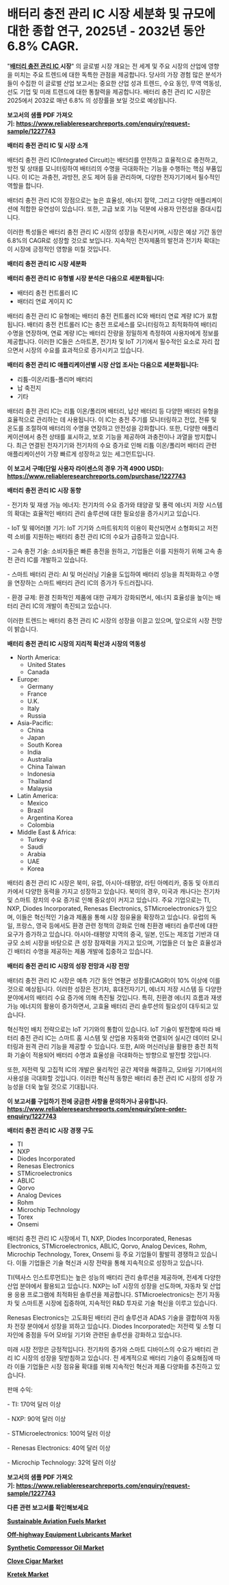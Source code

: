 <p><h1>배터리 충전 관리 IC 시장 세분화 및 규모에 대한 종합 연구, 2025년 - 2032년 동안 6.8% CAGR.</h1></p><p>"<strong><a href="https://www.reliableresearchreports.com/battery-charge-management-ic-r1227743?utm_campaign=105&utm_medium=7&utm_source=Github&utm_content=ia&utm_term=09012025&utm_id=battery-charge-management-ic">배터리 충전 관리 IC&nbsp;</a></strong><strong>시장</strong>" 의 글로벌 시장 개요는 전 세계 및 주요 시장의 산업에 영향을 미치는 주요 트렌드에 대한 독특한 관점을 제공합니다. 당사의 가장 경험 많은 분석가들이 수집한 이 글로벌 산업 보고서는 중요한 산업 성과 트렌드, 수요 동인, 무역 역동성, 선도 기업 및 미래 트렌드에 대한 통찰력을 제공합니다. 배터리 충전 관리 IC 시장은 2025에서 2032로 매년 6.8% 의 성장률을 보일 것으로 예상됩니다.&nbsp;</p>
<p><strong>보고서의 샘플 PDF 가져오기:&nbsp;<a href="https://www.reliableresearchreports.com/enquiry/request-sample/1227743?utm_campaign=105&utm_medium=7&utm_source=Github&utm_content=ia&utm_term=09012025&utm_id=battery-charge-management-ic">https://www.reliableresearchreports.com/enquiry/request-sample/1227743</a></strong></p>
<p><strong>배터리 충전 관리 IC 및 시장 소개</strong></p>
<p><p>배터리 충전 관리 IC(Integrated Circuit)는 배터리를 안전하고 효율적으로 충전하고, 방전 및 상태를 모니터링하여 배터리의 수명을 극대화하는 기능을 수행하는 핵심 부품입니다. 이 IC는 과충전, 과방전, 온도 제어 등을 관리하며, 다양한 전자기기에서 필수적인 역할을 합니다. </p><p>배터리 충전 관리 IC의 장점으로는 높은 효율성, 에너지 절약, 그리고 다양한 애플리케이션에 적합한 유연성이 있습니다. 또한, 고급 보호 기능 덕분에 사용자 안전성을 증대시킵니다. </p><p>이러한 특성들은 배터리 충전 관리 IC 시장의 성장을 촉진시키며, 시장은 예상 기간 동안 6.8%의 CAGR로 성장할 것으로 보입니다. 지속적인 전자제품의 발전과 전기차 확대는 이 시장에 긍정적인 영향을 미칠 것입니다.</p></p>
<p><strong>배터리 충전 관리 IC 시장 세분화</strong></p>
<p><strong>배터리 충전 관리 IC 유형별 시장 분석은 다음으로 세분화됩니다:</strong></p>
<p><ul><li>배터리 충전 컨트롤러 IC</li><li>배터리 연료 게이지 IC</li></ul></p>
<p><p>배터리 충전 관리 IC 유형에는 배터리 충전 컨트롤러 IC와 배터리 연료 계량 IC가 포함됩니다. 배터리 충전 컨트롤러 IC는 충전 프로세스를 모니터링하고 최적화하여 배터리 수명을 연장하며, 연료 계량 IC는 배터리 잔량을 정밀하게 측정하여 사용자에게 정보를 제공합니다. 이러한 IC들은 스마트폰, 전기차 및 IoT 기기에서 필수적인 요소로 자리 잡으면서 시장의 수요를 효과적으로 증가시키고 있습니다.</p></p>
<p><strong>배터리 충전 관리 IC 애플리케이션별 시장 산업 조사는 다음으로 세분화됩니다:</strong></p>
<p><ul><li>리튬-이온/리튬-폴리머 배터리</li><li>납 축전지</li><li>기타</li></ul></p>
<p><p>배터리 충전 관리 IC는 리튬 이온/폴리머 배터리, 납산 배터리 등 다양한 배터리 유형을 효율적으로 관리하는 데 사용됩니다. 이 IC는 충전 주기를 모니터링하고 전압, 전류 및 온도를 조절하여 배터리의 수명을 연장하고 안전성을 강화합니다. 또한, 다양한 애플리케이션에서 충전 상태를 표시하고, 보호 기능을 제공하여 과충전이나 과열을 방지합니다. 최근 연결된 전자기기와 전기차의 수요 증가로 인해 리튬 이온/폴리머 배터리 관련 애플리케이션이 가장 빠르게 성장하고 있는 세그먼트입니다.</p></p>
<p><strong>이 보고서 구매(단일 사용자 라이센스의 경우 가격 4900 USD): <a href="https://www.reliableresearchreports.com/purchase/1227743?utm_campaign=105&utm_medium=7&utm_source=Github&utm_content=ia&utm_term=09012025&utm_id=battery-charge-management-ic">https://www.reliableresearchreports.com/purchase/1227743</a></strong></p>
<p><strong>배터리 충전 관리 IC 시장 동향</strong></p>
<p><p>- 전기차 및 재생 가능 에너지: 전기차의 수요 증가와 태양광 및 풍력 에너지 저장 시스템의 확대는 효율적인 배터리 관리 솔루션에 대한 필요성을 증가시키고 있습니다.</p><p>- IoT 및 웨어러블 기기: IoT 기기와 스마트워치의 이용이 확산되면서 소형화되고 저전력 소비를 지원하는 배터리 충전 관리 IC의 수요가 급증하고 있습니다.</p><p>- 고속 충전 기술: 소비자들은 빠른 충전을 원하고, 기업들은 이를 지원하기 위해 고속 충전 관리 IC를 개발하고 있습니다.</p><p>- 스마트 배터리 관리: AI 및 머신러닝 기술을 도입하여 배터리 성능을 최적화하고 수명을 연장하는 스마트 배터리 관리 IC의 증가가 두드러집니다.</p><p>- 환경 규제: 환경 친화적인 제품에 대한 규제가 강화되면서, 에너지 효율성을 높이는 배터리 관리 IC의 개발이 촉진되고 있습니다.</p><p>이러한 트렌드는 배터리 충전 관리 IC 시장의 성장을 이끌고 있으며, 앞으로의 시장 전망이 밝습니다.</p></p>
<p><strong>배터리 충전 관리 IC 시장의 지리적 확산과 시장의 역동성</strong></p>
<p><ul>
    <li>
        North America:
        <ul>
            <li>United States</li>
            <li>Canada</li>
        </ul>
    </li>
    <li>
        Europe:
        <ul>
            <li>Germany</li>
            <li>France</li>
            <li>U.K.</li>
            <li>Italy</li>
            <li>Russia</li>
        </ul>
    </li>
    <li>
        Asia-Pacific:
        <ul>
            <li>China</li>
            <li>Japan</li>
            <li>South Korea</li>
            <li>India</li>
            <li>Australia</li>
            <li>China Taiwan</li>
            <li>Indonesia</li>
            <li>Thailand</li>
            <li>Malaysia</li>
        </ul>
    </li>
    <li>
        Latin America:
        <ul>
            <li>Mexico</li>
            <li>Brazil</li>
            <li>Argentina Korea</li>
            <li>Colombia</li>
        </ul>
    </li>
    <li>
        Middle East & Africa:
        <ul>
            <li>Turkey</li>
            <li>Saudi</li>
            <li>Arabia</li>
            <li>UAE</li>
            <li>Korea</li>
        </ul>
    </li>
    </ul></p>
<p><p>배터리 충전 관리 IC 시장은 북미, 유럽, 아시아-태평양, 라틴 아메리카, 중동 및 아프리카에서 다양한 동력을 가지고 성장하고 있습니다. 북미의 경우, 미국과 캐나다는 전기차 및 스마트 장치의 수요 증가로 인해 중요성이 커지고 있습니다. 주요 기업으로는 TI, NXP, Diodes Incorporated, Renesas Electronics, STMicroelectronics가 있으며, 이들은 혁신적인 기술과 제품을 통해 시장 점유율을 확장하고 있습니다. 유럽의 독일, 프랑스, 영국 등에서도 환경 관련 정책의 강화로 인해 친환경 배터리 솔루션에 대한 요구가 증가하고 있습니다. 아시아-태평양 지역의 중국, 일본, 인도는 제조업 기반과 대규모 소비 시장을 바탕으로 큰 성장 잠재력을 가지고 있으며, 기업들은 더 높은 효율성과 긴 배터리 수명을 제공하는 제품 개발에 집중하고 있습니다.</p></p>
<p><strong>배터리 충전 관리 IC 시장의 성장 전망과 시장 전망</strong></p>
<p><p>배터리 충전 관리 IC 시장은 예측 기간 동안 연평균 성장률(CAGR)이 10% 이상에 이를 것으로 예상됩니다. 이러한 성장은 전기차, 휴대전자기기, 에너지 저장 시스템 등 다양한 분야에서의 배터리 수요 증가에 의해 촉진될 것입니다. 특히, 친환경 에너지 흐름과 재생 가능 에너지의 활용이 증가하면서, 고효율 배터리 관리 솔루션의 필요성이 대두되고 있습니다.</p><p>혁신적인 배치 전략으로는 IoT 기기와의 통합이 있습니다. IoT 기술이 발전함에 따라 배터리 충전 관리 IC는 스마트 홈 시스템 및 산업용 자동화와 연결되어 실시간 데이터 모니터링과 원격 관리 기능을 제공할 수 있습니다. 또한, AI와 머신러닝을 활용한 충전 최적화 기술이 적용되어 배터리 수명과 효율성을 극대화하는 방향으로 발전할 것입니다.</p><p>또한, 저전력 및 고집적 IC의 개발은 물리적인 공간 제약을 해결하고, 모바일 기기에서의 사용성을 극대화할 것입니다. 이러한 혁신적 동향은 배터리 충전 관리 IC 시장의 성장 가능성을 더욱 높일 것으로 기대됩니다.</p></p>
<p><strong>이 보고서를 구입하기 전에 궁금한 사항을 문의하거나 공유합니다. <a href="https://www.reliableresearchreports.com/enquiry/pre-order-enquiry/1227743?utm_campaign=105&utm_medium=7&utm_source=Github&utm_content=ia&utm_term=09012025&utm_id=battery-charge-management-ic">https://www.reliableresearchreports.com/enquiry/pre-order-enquiry/1227743</a></strong></p>
<p><strong>배터리 충전 관리 IC 시장 경쟁 구도</strong></p>
<p><ul><li>TI</li><li>NXP</li><li>Diodes Incorporated</li><li>Renesas Electronics</li><li>STMicroelectronics</li><li>ABLIC</li><li>Qorvo</li><li>Analog Devices</li><li>Rohm</li><li>Microchip Technology</li><li>Torex</li><li>Onsemi</li></ul></p>
<p><p>배터리 충전 관리 IC 시장에서 TI, NXP, Diodes Incorporated, Renesas Electronics, STMicroelectronics, ABLIC, Qorvo, Analog Devices, Rohm, Microchip Technology, Torex, Onsemi 등 주요 기업들이 활발히 경쟁하고 있습니다. 이들 기업들은 기술 혁신과 시장 전략을 통해 지속적으로 성장하고 있습니다.</p><p>TI(텍사스 인스트루먼트)는 높은 성능의 배터리 관리 솔루션을 제공하며, 전세계 다양한 산업 분야에서 활용되고 있습니다. NXP는 IoT 시장의 성장을 선도하며, 자동차 및 산업용 응용 프로그램에 최적화된 솔루션을 제공합니다. STMicroelectronics는 전기 자동차 및 스마트폰 시장에 집중하여, 지속적인 R&D 투자로 기술 혁신을 이루고 있습니다.</p><p>Renesas Electronics는 고도화된 배터리 관리 솔루션과 ADAS 기술을 결합하여 자동차 전장 분야에서 성장을 꾀하고 있습니다. Diodes Incorporated는 저전력 및 소형 디자인에 중점을 두어 모바일 기기와 관련된 솔루션을 강화하고 있습니다.</p><p>미래 시장 전망은 긍정적입니다. 전기차의 증가와 스마트 디바이스의 수요가 배터리 관리 IC 시장의 성장을 뒷받침하고 있습니다. 전 세계적으로 배터리 기술이 중요해짐에 따라 이들 기업들은 시장 점유율 확대를 위해 지속적인 혁신과 제품 다양화를 추진하고 있습니다.</p><p>판매 수익:</p><p>- TI: 170억 달러 이상</p><p>- NXP: 90억 달러 이상</p><p>- STMicroelectronics: 100억 달러 이상</p><p>- Renesas Electronics: 40억 달러 이상</p><p>- Microchip Technology: 32억 달러 이상</p></p>
<p><strong>보고서의 샘플 PDF 가져오기:&nbsp;<a href="https://www.reliableresearchreports.com/enquiry/request-sample/1227743?utm_campaign=105&utm_medium=7&utm_source=Github&utm_content=ia&utm_term=09012025&utm_id=battery-charge-management-ic">https://www.reliableresearchreports.com/enquiry/request-sample/1227743</a></strong></p>
<p><strong></strong></p>
<p><strong></strong></p>
<p><strong></strong></p>
<p><strong></strong></p>
<p><strong>다른 관련 보고서를 확인해보세요</strong></p>
<p><strong><p><a href="https://github.com/birnbaumbulah0/Market-Research-Report-List-1/blob/main/sustainable-aviation-fuels-market.md?utm_campaign=105&utm_medium=7&utm_source=Github&utm_content=ia&utm_term=09012025&utm_id=battery-charge-management-ic">Sustainable Aviation Fuels Market</a></p><p><a href="https://github.com/dmitriyvo6rog/Market-Research-Report-List-1/blob/main/off-highway-equipment-lubricants-market.md?utm_campaign=105&utm_medium=7&utm_source=Github&utm_content=ia&utm_term=09012025&utm_id=battery-charge-management-ic">Off-highway Equipment Lubricants Market</a></p><p><a href="https://github.com/risingtrista99259/Market-Research-Report-List-1/blob/main/synthetic-compressor-oil-market.md?utm_campaign=105&utm_medium=7&utm_source=Github&utm_content=ia&utm_term=09012025&utm_id=battery-charge-management-ic">Synthetic Compressor Oil Market</a></p><p><a href="https://github.com/luckyshygirl/Market-Research-Report-List-7/blob/main/clove-cigar-market.md?utm_campaign=105&utm_medium=7&utm_source=Github&utm_content=ia&utm_term=09012025&utm_id=battery-charge-management-ic">Clove Cigar Market</a></p><p><a href="https://github.com/petbigbeepjn/Market-Research-Report-List-1/blob/main/kretek-market.md?utm_campaign=105&utm_medium=7&utm_source=Github&utm_content=ia&utm_term=09012025&utm_id=battery-charge-management-ic">Kretek Market</a></p></strong></p>
<p></p>